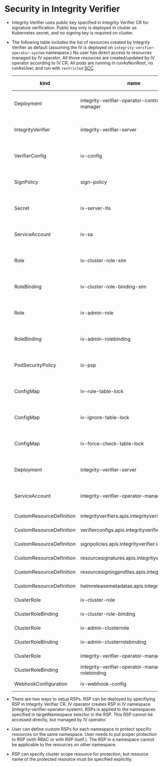 # Security in Integrity Verifier

- Integrity Verifier uses public key specified in Integrity Verifier CR for signature verification. Public key only is deployed in cluster as Kubernetes secret, and no signing key is required on cluster.

- The following table includes the list of resources created by Integrity Verifier as default (assuming the IV is deployed on  `integrity-verifier-operator-system` namespace.) No user has direct access to resources managed by IV operator. All those resources are created/updated by IV operator according to IV CR. All pods are running in runAsNonRoot, no runAsUser, and run with `restricted` [SCC](https://docs.openshift.com/container-platform/4.6/authentication/managing-security-context-constraints.html). 



    | kind | name | namespace | owned-by |
    | ---- | ---- | ---- | ---- |
    | Deployment | integrity-verifier-operator-controller-manager | integrity-verifier-operator-system | - |
    | IntegrityVerifier | integrity-verifier-server | integrity-verifier-operator-system | - |
    | VerifierConfig | iv-config | integrity-verifier-operator-system | IV operator |
    | SignPolicy | sign-policy | integrity-verifier-operator-system | IV operator |
    | Secret | iv-server-tls | integrity-verifier-operator-system | IV operator |
    | ServiceAccount | iv-sa | integrity-verifier-operator-system | IV operator |
    | Role | iv-cluster-role-sim | integrity-verifier-operator-system | IV operator |
    | RoleBinding | iv-cluster-role-binding-sim | integrity-verifier-operator-system | IV operator |
    | Role | iv-admin-role | integrity-verifier-operator-system | IV operator |
    | RoleBinding | iv-admin-rolebinding | integrity-verifier-operator-system | IV operator |
    | PodSecurityPolicy | iv-psp | integrity-verifier-operator-system | IV operator |
    | ConfigMap | iv-rule-table-lock | integrity-verifier-operator-system | IV operator |
    | ConfigMap | iv-ignore-table-lock | integrity-verifier-operator-system | IV operator |
    | ConfigMap | iv-force-check-table-lock | integrity-verifier-operator-system | IV operator |
    | Deployment | integrity-verifier-server | integrity-verifier-operator-system | IV operator |
    | ServiceAccount | integrity-verifier-operator-manager | integrity-verifier-operator-system | - |
    | CustomResourceDefinition | integrityverifiers.apis.integrityverifier.io | (cluster scope) | - |
    | CustomResourceDefinition | verifierconfigs.apis.integrityverifier.io | (cluster scope) | IV operator |
    | CustomResourceDefinition | signpolicies.apis.integrityverifier.io | (cluster scope) | IV operator |
    | CustomResourceDefinition | resourcesignatures.apis.integrityverifier.io | (cluster scope) | IV operator |
    | CustomResourceDefinition | resourcesigningprofiles.apis.integrityverifier.io | (cluster scope) | IV operator |
    | CustomResourceDefinition | helmreleasemetadatas.apis.integrityverifier.io | (cluster scope) | IV operator |
    | ClusterRole | iv-cluster-role | (cluster scope) | IV operator |
    | ClusterRoleBinding | iv-cluster-role-binding | (cluster scope) | IV operator |
    | ClusterRole | iv-admin-clusterrole | (cluster scope) | IV operator |
    | ClusterRoleBinding | iv-admin-clusterrolebinding | (cluster scope) | IV operator |
    | ClusterRole | integrity-verifier-operator-manager-role | (cluster scope) | - |
    | ClusterRoleBinding | integrity-verifier-operator-manager-rolebinding | (cluster scope) | - |
    | WebhookConfiguration | iv-webhook-config | (cluster scope) | IV operator |

- There are two ways to setup RSPs. RSP can be deployed by specifiying RSP in Integrity Verifier CR. IV operator creates RSP in IV namespace (integrity-verifier-operator-system). RSPs is applied to the namespaces specified in targetNamespace selector in the RSP. This RSP cannot be accessed directly, but managed by IV operator. 
- User can define custom RSPs for each namespace to protect specific resources on the same namespace. User needs to put proper protection to RSP (with RBAC or with RSP itself.). The RSP in a namespace cannot be applicable to the resources on other namespace. 
- RSP can specify cluster scope resource for protection, but resource name of the protected resource must be specified explicitly.